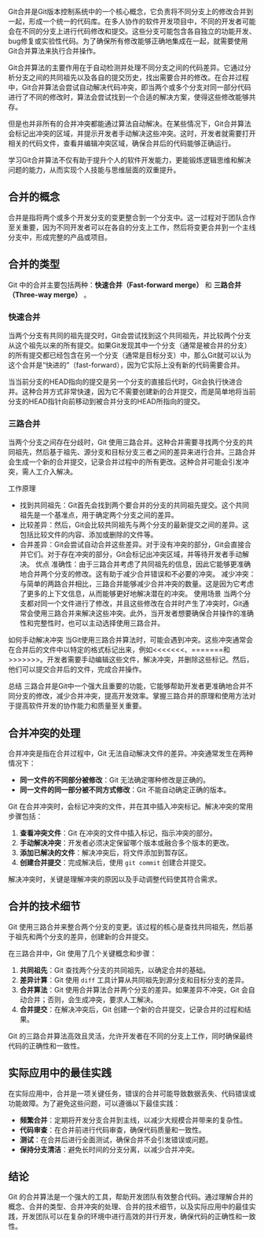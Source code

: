 Git合并是Git版本控制系统中的一个核心概念，它负责将不同分支上的修改合并到一起，形成一个统一的代码库。在多人协作的软件开发项目中，不同的开发者可能会在不同的分支上进行代码修改和提交。这些分支可能包含各自独立的功能开发、bug修复或实验性代码。为了确保所有修改能够正确地集成在一起，就需要使用Git合并算法来执行合并操作。

Git合并算法的主要作用在于自动检测并处理不同分支之间的代码差异。它通过分析分支之间的共同祖先以及各自的提交历史，找出需要合并的修改。在合并过程中，Git合并算法会尝试自动解决代码冲突，即当两个或多个分支对同一部分代码进行了不同的修改时，算法会尝试找到一个合适的解决方案，使得这些修改能够共存。

但是也并非所有的合并冲突都能通过算法自动解决。在某些情况下，Git合并算法会标记出冲突的区域，并提示开发者手动解决这些冲突。这时，开发者就需要打开相关的代码文件，查看并编辑冲突区域，确保合并后的代码能够正确运行。

学习Git合并算法不仅有助于提升个人的软件开发能力，更能锻炼逻辑思维和解决问题的能力，从而实现个人技能与思维层面的双重提升。

## 合并的概念

合并是指将两个或多个开发分支的变更整合到一个分支中。这一过程对于团队合作至关重要，因为不同开发者可以在各自的分支上工作，然后将变更合并到一个主线分支中，形成完整的产品或项目。

## 合并的类型

Git 中的合并主要包括两种：**快速合并（Fast-forward merge）** 和 **三路合并（Three-way merge）** 。

### 快速合并 

当两个分支有共同的祖先提交时，Git会尝试找到这个共同祖先，并比较两个分支从这个祖先以来的所有提交。如果Git发现其中一个分支（通常是被合并的分支）的所有提交都已经包含在另一个分支（通常是目标分支）中，那么Git就可以认为这个合并是“快进的”（fast-forward），因为它实际上没有新的代码需要合并。

当当前分支的HEAD指向的提交是另一个分支的直接后代时，Git会执行快进合并。这种合并方式非常快速，因为它不需要创建新的合并提交，而是简单地将当前分支的HEAD指针向前移动到被合并分支的HEAD所指向的提交。

### 三路合并

当两个分支之间存在分歧时，Git 使用三路合并。这种合并需要寻找两个分支的共同祖先，然后基于祖先、源分支和目标分支三者之间的差异来进行合并。三路合并会生成一个新的合并提交，记录合并过程中的所有更改。这种合并可能会引发冲突，需人工介入解决。

工作原理
- 找到共同祖先：Git首先会找到两个要合并的分支的共同祖先提交。这个共同祖先是一个基准点，用于确定两个分支之间的差异。
- 比较差异：然后，Git会比较共同祖先与两个分支的最新提交之间的差异。这包括比较文件的内容、添加或删除的文件等。
- 合并差异：Git会尝试自动合并这些差异。对于没有冲突的部分，Git会直接合并它们。对于存在冲突的部分，Git会标记出冲突区域，并等待开发者手动解决。
优点
准确性：由于三路合并考虑了共同祖先的信息，因此它能够更准确地合并两个分支的修改。这有助于减少合并错误和不必要的冲突。
减少冲突：与简单的两路合并相比，三路合并能够减少合并冲突的数量。这是因为它考虑了更多的上下文信息，从而能够更好地解决潜在的冲突。
使用场景
当两个分支都对同一个文件进行了修改，并且这些修改在合并时产生了冲突时，Git通常会使用三路合并来解决这些冲突。此外，当开发者想要确保合并操作的准确性和完整性时，也可以主动选择使用三路合并。

如何手动解决冲突
当Git使用三路合并算法时，可能会遇到冲突。这些冲突通常会在合并后的文件中以特定的格式标记出来，例如<<<<<<<、=======和>>>>>>>。开发者需要手动编辑这些文件，解决冲突，并删除这些标记。然后，他们可以提交合并后的文件，完成合并操作。

总结
三路合并是Git中一个强大且重要的功能，它能够帮助开发者更准确地合并不同分支的修改，减少合并冲突，提高开发效率。掌握三路合并的原理和使用方法对于提高软件开发的协作能力和质量至关重要。

## 合并冲突的处理

合并冲突是指在合并过程中，Git 无法自动解决文件的差异。冲突通常发生在两种情况下：

-   **同一文件的不同部分被修改**：Git 无法确定哪种修改是正确的。
-   **同一文件的同一部分被不同方式修改**：Git 不能自动确定正确的版本。

Git 在合并冲突时，会标记冲突的文件，并在其中插入冲突标记。解决冲突的常用步骤包括：

1.  **查看冲突文件**：Git 在冲突的文件中插入标记，指示冲突的部分。
1.  **手动解决冲突**：开发者必须决定保留哪个版本或融合多个版本的更改。
1.  **添加已解决的文件**：解决冲突后，将文件添加到暂存区。
1.  **创建合并提交**：完成解决后，使用 `git commit` 创建合并提交。

解决冲突时，关键是理解冲突的原因以及手动调整代码使其符合需求。

## 合并的技术细节

Git 使用三路合并来整合两个分支的变更。该过程的核心是查找共同祖先，然后基于祖先和两个分支的差异，创建新的合并提交。

在三路合并中，Git 使用了几个关键概念和步骤：

1.  **共同祖先**：Git 查找两个分支的共同祖先，以确定合并的基础。
1.  **差异计算**：Git 使用 `diff` 工具计算从共同祖先到源分支和目标分支的差异。
1.  **合并算法**：Git 使用合并算法合并两个分支的差异。如果差异不冲突，Git 会自动合并；否则，会生成冲突，要求人工解决。
1.  **合并提交**：在解决冲突后，Git 创建一个新的合并提交，记录合并的过程和结果。

Git 的三路合并算法高效且灵活，允许开发者在不同的分支上工作，同时确保最终代码的正确性和一致性。

## 实际应用中的最佳实践

在实际应用中，合并是一项关键任务，错误的合并可能导致数据丢失、代码错误或功能故障。为了避免这些问题，可以遵循以下最佳实践：

-   **频繁合并**：定期将开发分支合并到主线，以减少大规模合并带来的复杂性。
-   **代码审查**：在合并前进行代码审查，确保代码质量和一致性。
-   **测试**：在合并后进行全面测试，确保合并不会引发错误或问题。
-   **保持分支清洁**：避免长时间的分支分离，以减少合并冲突。

## 结论

Git 的合并算法是一个强大的工具，帮助开发团队有效整合代码。通过理解合并的概念、合并的类型、合并冲突的处理、合并的技术细节，以及实际应用中的最佳实践，开发团队可以在复杂的环境中进行高效的并行开发，确保代码的正确性和一致性。